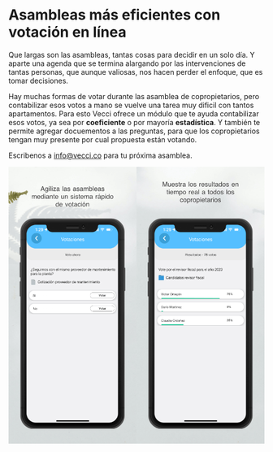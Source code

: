 <meta name="date" content="2023-3-16" />
<meta name="author" content="Camilo Ortegón" />
<meta name="pp" content="https://avatars.githubusercontent.com/u/6712411?v=4" />
<meta name="language" content="es" />
<meta name="topic" content="Asambleas" />

# Asambleas más eficientes con votación en línea

Que largas son las asambleas, tantas cosas para decidir en un solo día. Y aparte una agenda que se termina alargando por las intervenciones de tantas personas, que aunque valiosas, nos hacen perder el enfoque, que es tomar decisiones.

Hay muchas formas de votar durante las asamblea de copropietarios, pero contabilizar esos votos a mano se vuelve una tarea muy dificil con tantos apartamentos. Para esto Vecci ofrece un módulo que te ayuda contabilizar esos votos, ya sea por **coeficiente** o por mayoría **estadística**. Y también te permite agregar docuementos a las preguntas, para que los copropietarios tengan muy presente por cual propuesta están votando.

Escribenos a [info@vecci.co](mailto:info@vecci.co) para tu próxima asamblea.

![70;;c](https://raw.githubusercontent.com/cjortegon/vecci.co/master/blog/images/real-time-voting.png)
